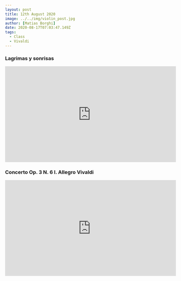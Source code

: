 ```yaml
---
layout: post
title: 12th August 2020
image: ../../img/violin_post.jpg
author: [Matias Borghi]
date: 2020-08-17T07:03:47.149Z
tags:
  - Class
  - Vivaldi
---
```


### Lagrimas y sonrisas

<iframe width="560" height="315" src="https://www.youtube.com/embed/-rmeJO2UHlg" frameborder="0" allow="accelerometer; autoplay; encrypted-media; gyroscope; picture-in-picture" allowfullscreen></iframe>

### Concerto Op. 3 N. 6 I. Allegro Vivaldi

<iframe width="560" height="315" src="https://www.youtube.com/embed/R2igfOGqKKc" frameborder="0" allow="accelerometer; autoplay; encrypted-media; gyroscope; picture-in-picture" allowfullscreen></iframe>